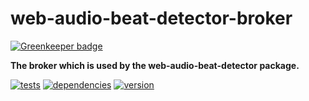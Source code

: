 # web-audio-beat-detector-broker

[![Greenkeeper badge](https://badges.greenkeeper.io/chrisguttandin/web-audio-beat-detector-broker.svg)](https://greenkeeper.io/)

**The broker which is used by the web-audio-beat-detector package.**

[![tests](https://img.shields.io/travis/chrisguttandin/web-audio-beat-detector-broker/master.svg?style=flat-square)](https://travis-ci.org/chrisguttandin/web-audio-beat-detector-broker)
[![dependencies](https://img.shields.io/david/chrisguttandin/web-audio-beat-detector-broker.svg?style=flat-square)](https://www.npmjs.com/package/web-audio-beat-detector-broker)
[![version](https://img.shields.io/npm/v/web-audio-beat-detector-broker.svg?style=flat-square)](https://www.npmjs.com/package/web-audio-beat-detector-broker)
